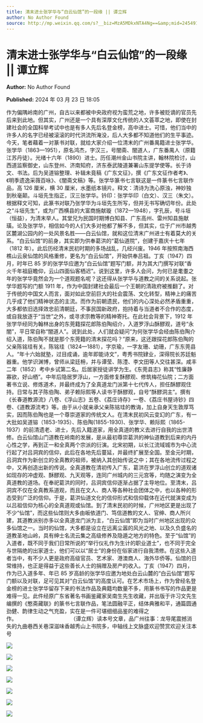 ```yaml
---
title: 清末进士张学华与“白云仙馆”的一段缘 || 谭立辉
author: No Author Found
source: http://mp.weixin.qq.com/s?__biz=MzA5MDkxNTA4Ng==&amp;mid=2454914796&amp;idx=1&amp;sn=069bcbb5d928ccd784da98629b988304&amp;chksm=87a3ce8db0d4479b081ba80697b3eb722c49a6cbfc9a48550023232713c9c5cd851b1611b4ef&poc_token=HJ_Do2ejHyO-wNZGG8Q1S8FdPgy1YBBEob-nUEme
---
```


# 清末进士张学华与“白云仙馆”的一段缘 || 谭立辉

**Author:** No Author Found

**Published:** 2024 年 03 月 23 日 18:05

作为偏隅岭南的广州，自古以来都被中央政府视为蛮荒之地，许多被贬谪的官员先后来到此地。但其实，广州还是一个具有深厚文化传统的人文荟萃之地，即使在封建社会的全国科举考试中也是有多人先后名登金榜，高中进士。可惜，他们当中的许多人的名字已经被滚滚的时代洪流所淹没，后人大多都不知道他们的生平事迹。今天，笔者藉着一对篆书对联，就给大家介绍一位清末的广州番禺籍进士张学华。张学华（1863—1951），原名鸿杰，字汉三，号闇斋、闇道人，广东番禺人（原籍江苏丹徒）。光绪十六年（1890）进士。历任潮州金山书院主讲，翰林院检讨，山西道监察御史，山东登州、济南知府，济东泰武陵道兼署山东提学使等。长于诗文、书法。后为吴道镕整理、补辑未竟稿《广东文征》，撰《广东文征作者考》、《明季遗逸采薇百咏》、《闇斋文稿》等。张学华篆书七言联这是一件篆书七言联作品，高 126 厘米，横 30 厘米，水墨纸本镜片。释文：清诗为洗心原浊，神妙独到秋毫颠。斗垣先生指正，汉三张学华。钤印：张学华印（白文）、汉三（朱文）。根据释文可知，此篆书对联乃张学华为斗垣先生所写，但并无书写确切年份。此处之“斗垣先生”，或为广西横县的大富商施献璇（1872—1948），字孔辰，号斗垣（恒益），为清末举人。其堂兄为民国时期博白知县、广东高州、雷州知县施献璜。论及张学华，相信如今的人们大多对他都了解不多，但其实，位于广州市越秀区麓湖公园内的一处风景名胜——白云仙馆，就和这位清末广州进士有着莫大的关系。“白云仙馆”的前身，其实即为供奉葛洪的“葛仙道院”，创建于嘉庆十七年（1812 年）。此后历经清末民初时期的多场战乱，几经兴废。1946 年按照南海西樵山云泉仙馆的风格重修，更名为“白云仙馆”，开始供奉吕祖。丁亥（1947）四月，时年已 85 岁的张学华应邀为“白云仙馆”题写门额，并为其大门撰写对联“香火千年祖庭瞻仰，云山四面仙客栖迟”。说到这里，许多人会问，为何已是耄耋之年的张学华竟然会为一个道观题名呢？这还得从张学华与道教之间的关系说起。张学华题写的门额 1911 年，作为中国封建社会最后一个王朝的清政府被推翻了。对于传统的中国文人而言，面对如此空前巨大的社会震荡、文化转型，精神上的痛苦几乎成了他们精神状态的主流。而作为前朝遗民，他们的内心深处必然矛盾重重，大多都依旧选择效忠前清朝廷，不事民国新政府，抱持着与当道者不合作的态度，或自我放逐于“当世”之外，或寻求宗教等的精神寄托。在此社会背景下，1912 年张学华经同为翰林出身的东莞籍探花郎陈伯陶绍介，入道罗浮山酥醪观，道号“永闇”，平日常自称“闇道人”。说到此处，人们就会疑问“为何张学华会经由陈伯陶介绍入道，陈伯陶不就是那个东莞籍的清末探花吗？”原来，这还跟探花郎陈伯陶的父亲陈铭珪有关。陈铭珪（1824—1881），字京瑜，一字友珊、幼珊，广东东莞县人。“年十六始就塾，过目成诵，逾年即能诗文”，粤秀书院肄业，深得院长苏廷魁器重。他学识渊博，曾师从梁廷枏，并与谭莹、陈澧、李文田等人交往甚深。咸丰二年（1852）考中乡试第二名。后居家授徒讲学为生。《东莞县志》称其“性廉静寡欲，好山栖”。中年后隐居罗浮山，一方面修复酥醪观、修筑梅花仙院；二方面著书立说、修炼道术，并最终成为了全真道龙门派第十七代传人，担任酥醪观住持。日常与其子陈伯陶、弟子赖际熙等人读书于酥醪观，自号“酥醪洞主”。撰有《长春道教源流》八卷、《浮山志》五卷、《荔庄诗存》一卷、《荔庄书屋诗钞》四卷、《道教源流考》等。由于从小就亲承父亲陈铭珪的教诲，加上自身天生敦厚笃实，因而陈伯陶也是一个尊崇道家的传统文人。在清末民初风云变幻的广东，有一大批如吴道镕（1853-1935）、陈伯陶(1855-1930)、张学华、赖际熙（1865-1937）的前清遗老、进士，先后入籍道家，用全真道的教义去进行自我的出世清修。白云仙馆山门道教在岭南的发展，是从最初尊崇葛洪的神仙道教到后来的内丹心性之学，再到正一和全真两个宗派的衍演。北宋初期，以长江流域城市为中心流行起了对吕洞宾的信仰，此后在各地先后蔓延，并最终扩展至全国。至金元时期，吕洞宾作为新创立的全真教的祖师，被纳入其创始传说之中；其在各地流传过程之中，又再创造出新的传说。全真道教在清初传入广东，葛洪在罗浮山创立的道观诸如现存的冲虚观、酥醪观、九天观等，连同广州城内的三元宫等，均随之演变为全真道教的道场。在奉祀葛洪的同时，吕洞宾信仰逐渐占据了主导地位。至清末，吕洞宾不仅在全真教系道观，而且在文人、商人等各种社会团体之中，也以各种的形态受到广泛的信仰。于是，葛洪仙道文化的信仰形式和信仰载体在近代就演变成为以吕祖信仰为核心的全真道观或仙馆。到了清末民初的时候，广州地区更是出现了不少“仙馆”，而这些仙馆则大多由皈依道门、笃信道教的文人、官绅、商人所兴建，其道教派别亦多以全真道龙门派为主，“白云仙馆”即为当时广州地区出现的众多仙馆之一。当时的仙馆，大多都是设立在远离尘嚣的风光之地、以及久负盛名的道教圣地山岭，具有绅士名流云集之高级修养及隐遁之地方的特色。至于“仙馆”的入道者，既不同于我们日常所说的“举行仪礼作为生计的职业道士”，也不同于完全与世隔绝的出家道士，他们可以以“居士”的身份在俗家进行自我清修。在这些入道者当中，有不少人更是政府高级官员、艺术家、港澳商人、海外华侨等。仙馆的日常维持，也正是得益于这些善长人士的捐赠及房产的收入。丁亥（1947）四月，作为已入道多年、年已 85 岁高龄的张学华应邀为地处白云山麓的“白云仙馆”题写门额以及对联，足可见其对“白云仙馆”的高度认可。在艺术市场上，作为曾经名登金榜的进士张学华留存下来的书法作品及典籍均数量不多，用篆书书写的作品更是难得一见。此件经原广东省著名书画鉴藏家吴南生先生收藏，并出版于许习文先生编撰的《憨斋藏联》的篆书七言联作品，笔法圆融平正，结体典雅和平，通篇圆通劲健、韵律生动之气充盈，实在是一件可堪细细品鉴的难得之作。                                    （谭立辉）读本号文章，品广州往事：龙导尾震撼消失的九曲巷西关巷深滋味香越秀山上书院多，中轴线上文脉盛欢迎赞赏欢迎关注本号

![](https://mmbiz.qpic.cn/mmbiz_jpg/PJWG74pLsMbfRfibBZaqDFN5xkcptqr1ZCMtM26npdnq0KHiatLK3DCsrULTZFibmBHOibgrs9jL5lv2G8yyB4ov3w/640)

![](https://mmbiz.qpic.cn/mmbiz_png/PJWG74pLsMbfRfibBZaqDFN5xkcptqr1Z6qGq6XD1r8OduPVyDkoDSFudPQicibe8WZa376mlgHaevSG78HadKN8w/640)

![](https://mmbiz.qpic.cn/mmbiz_jpg/PJWG74pLsMbfRfibBZaqDFN5xkcptqr1ZYHKr8eRJ0aPic0u2ICT8tpe9UCPpEvg96RXXUoflyzJibADVolEO4HXA/640)

![](https://mmbiz.qpic.cn/mmbiz_gif/PJWG74pLsMbfRfibBZaqDFN5xkcptqr1ZoNeoDWzQTkENA8vvxILAVKsMwTscNFZxmtSD0DKOgNcXiadmrHjbGTg/640)

![](https://mmbiz.qpic.cn/mmbiz_png/PJWG74pLsMbfRfibBZaqDFN5xkcptqr1Z6qGq6XD1r8OduPVyDkoDSFudPQicibe8WZa376mlgHaevSG78HadKN8w/640)

![](https://mmbiz.qpic.cn/mmbiz_jpg/PJWG74pLsMbfRfibBZaqDFN5xkcptqr1ZbEzE7Vx2PLUYOU0icsoYqrLPdDJOKctMkOqiahniaFhJyRFJ4RC3L7jKw/640)

![](https://mmbiz.qpic.cn/mmbiz_png/PJWG74pLsMbfRfibBZaqDFN5xkcptqr1ZAL5GeJk1c3MeHwgicIEdqcfRnw1IPqHb9J1kg7dU4UcX7iaqIzEyrdAQ/640)
